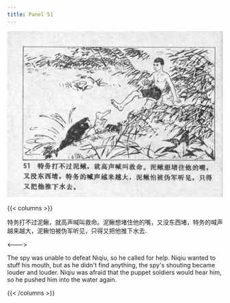 ```yaml
---
title: Panel 51
---
```


![niqiu page](./../../../images/niqiu/seifert0397_nqkg_0055_051.jpg)

{{< columns >}}

特务打不过泥鳅，就高声喊叫救命。泥鳅想堵住他的嘴，又没东西堵，特务的喊声越来越大，泥鳅怕被伪军听见，只得又把他推下水去.

<--->

The spy was unable to defeat Niqiu, so he called for help. Niqiu wanted to stuff his mouth, but as he didn't find anything, the spy's shouting became louder and louder. Niqiu was afraid that the puppet soldiers would hear him, so he pushed him into the water again.

{{< /columns >}}